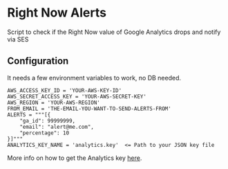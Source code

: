 # Right Now Alerts
Script to check if the Right Now value of Google Analytics drops and notify via SES

## Configuration
It needs a few environment variables to work, no DB needed.

```
AWS_ACCESS_KEY_ID = 'YOUR-AWS-KEY-ID'
AWS_SECRET_ACCESS_KEY = 'YOUR-AWS-SECRET-KEY'
AWS_REGION = 'YOUR-AWS-REGION'
FROM_EMAIL = 'THE-EMAIL-YOU-WANT-TO-SEND-ALERTS-FROM'
ALERTS = """[{
    "ga_id": 99999999,
    "email": "alert@me.com",
    "percentage": 10
}]"""
ANALYTICS_KEY_NAME = 'analytics.key'  <= Path to your JSON key file
```

More info on how to get the Analytics key [here](https://developers.google.com/analytics/devguides/reporting/core/v4/quickstart/service-py).
